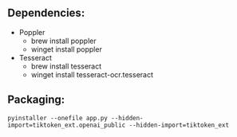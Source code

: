 ## Dependencies:
- Poppler
    - brew install poppler
    - winget install poppler
- Tesseract
    - brew install tesseract
    - winget install tesseract-ocr.tesseract

## Packaging:
`pyinstaller --onefile app.py --hidden-import=tiktoken_ext.openai_public --hidden-import=tiktoken_ext`